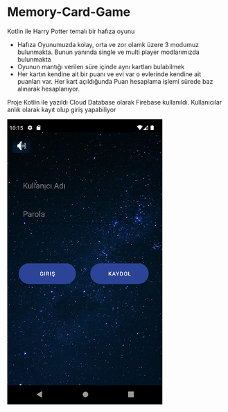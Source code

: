 # Memory-Card-Game

Kotlin ile Harry Potter temalı bir hafıza oyunu

- Hafıza Oyunumuzda kolay, orta ve zor olamk üzere 3 modumuz bulunmakta. Bunun yanında single ve multi player modlarımızda bulunmakta 
- Oyunun mantığı verilen süre içinde aynı kartları bulabilmek 
- Her kartın kendine ait bir puanı ve evi var o evlerinde kendine ait puanları var. Her kart açıldığunda Puan hesaplama işlemi sürede baz alınarak hesaplanıyor.   

Proje Kotlin ile yazıldı Cloud Database olarak Firebase kullanıldı. Kullanıcılar anlık olarak kayıt olup giriş yapabiliyor

![](CardGame/images/image1.png)
